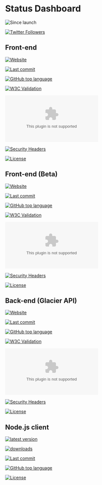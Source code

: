 # Status Dashboard

![Since launch](https://img.shields.io/date/1578190440?label=launch&logo=amazon-aws&style=for-the-badge)

[![Twitter Followers](https://img.shields.io/twitter/follow/aicevote?color=blue&label=followers&logo=twitter&style=for-the-badge)](https://twitter.com/aicevote)

## Front-end

[![Website](https://img.shields.io/website?down_message=offline&label=aicevote.com&style=for-the-badge&up_message=online&url=https%3A%2F%2Faicevote.com)](https://aicevote.com/home)

[![Last commit](https://img.shields.io/github/last-commit/aicevote/votefront?logo=github&style=for-the-badge)](https://github.com/aicevote/votefront)

[![GitHub top language](https://img.shields.io/github/languages/top/aicevote/votefront?logo=html5&style=for-the-badge)](https://github.com/aicevote/votefront)

[![W3C Validation](https://img.shields.io/w3c-validation/html?label=w3c%20validation&logo=w3c&style=for-the-badge&targetUrl=https%3A%2F%2Faicevote.com)](https://validator.w3.org/nu/?doc=https%3A%2F%2Faicevote.com)

[![Mozilla HTTP Observatory](https://img.shields.io/mozilla-observatory/grade-score/aicevote.com?label=mozilla%20observatory&logo=mozilla&publish&style=for-the-badge)](https://observatory.mozilla.org/analyze/aicevote.com)

[![Security Headers](https://img.shields.io/security-headers?style=for-the-badge&url=https%3A%2F%2Faicevote.com)](https://securityheaders.com/?q=https%3A%2F%2Faicevote.com&followRedirects=on)

[![License](https://img.shields.io/github/license/aicevote/votefront?style=for-the-badge)](https://opensource.org/licenses)

## Front-end (Beta)

[![Website](https://img.shields.io/website?down_message=offline&label=beta.aicevote.com&style=for-the-badge&up_message=online&url=https%3A%2F%2Fbeta.aicevote.com)](https://beta.aicevote.com)

[![Last commit](https://img.shields.io/github/last-commit/aicevote/votefrontii?logo=github&style=for-the-badge)](https://github.com/aicevote/votefrontii)

[![GitHub top language](https://img.shields.io/github/languages/top/aicevote/votefrontii?logo=nuxt.js&style=for-the-badge)](https://github.com/aicevote/votefrontii)

[![W3C Validation](https://img.shields.io/w3c-validation/html?label=w3c%20validation&logo=w3c&style=for-the-badge&targetUrl=https%3A%2F%2Fbeta.aicevote.com)](https://validator.w3.org/nu/?doc=https%3A%2F%2Fbeta.aicevote.com)

[![Mozilla HTTP Observatory](https://img.shields.io/mozilla-observatory/grade-score/beta.aicevote.com?label=mozilla%20observatory&logo=mozilla&publish&style=for-the-badge)](https://observatory.mozilla.org/analyze/beta.aicevote.com)

[![Security Headers](https://img.shields.io/security-headers?style=for-the-badge&url=https%3A%2F%2Fbeta.aicevote.com)](https://securityheaders.com/?q=https%3A%2F%2Fbeta.aicevote.com&followRedirects=on)

[![License](https://img.shields.io/github/license/aicevote/votefrontii?style=for-the-badge)](https://opensource.org/licenses/MIT)

## Back-end (Glacier API)

[![Website](https://img.shields.io/website?down_message=offline&label=api.aicevote.com&style=for-the-badge&up_message=online&url=https%3A%2F%2Fapi.aicevote.com)](https://api.aicevote.com)

[![Last commit](https://img.shields.io/github/last-commit/aicevote/glacierapi?logo=github&style=for-the-badge)](https://github.com/aicevote/glacierapi)

[![GitHub top language](https://img.shields.io/github/languages/top/aicevote/glacierapi?logo=typescript&style=for-the-badge)](https://github.com/aicevote/glacierapi)

[![W3C Validation](https://img.shields.io/w3c-validation/html?label=w3c%20validation&logo=w3c&style=for-the-badge&targetUrl=https%3A%2F%2Fapi.aicevote.com)](https://validator.w3.org/nu/?doc=https%3A%2F%2Fapi.aicevote.com)

[![Mozilla HTTP Observatory](https://img.shields.io/mozilla-observatory/grade-score/api.aicevote.com?label=mozilla%20observatory&logo=mozilla&publish&style=for-the-badge)](https://observatory.mozilla.org/analyze/api.aicevote.com)

[![Security Headers](https://img.shields.io/security-headers?style=for-the-badge&url=https%3A%2F%2Fapi.aicevote.com)](https://securityheaders.com/?q=https%3A%2F%2Fapi.aicevote.com&followRedirects=on)

[![License](https://img.shields.io/github/license/aicevote/glacierapi?logo=gnu&style=for-the-badge)](https://opensource.org/licenses/AGPL-3.0)

## Node.js client

[![latest version](https://img.shields.io/npm/v/aicevote?label=latest%20version&logo=npm&style=for-the-badge)](https://www.npmjs.com/package/aicevote)

[![downloads](https://img.shields.io/npm/dt/aicevote?label=total%20downloads&logo=npm&style=for-the-badge)](https://www.npmjs.com/package/aicevote)

[![Last commit](https://img.shields.io/github/last-commit/aicevote/aicevote?logo=github&style=for-the-badge)](https://github.com/aicevote/aicevote)

[![GitHub top language](https://img.shields.io/github/languages/top/aicevote/aicevote?logo=typescript&style=for-the-badge)](https://github.com/aicevote/aicevote)

[![License](https://img.shields.io/github/license/aicevote/aicevote?style=for-the-badge)](https://opensource.org/licenses/MIT)
